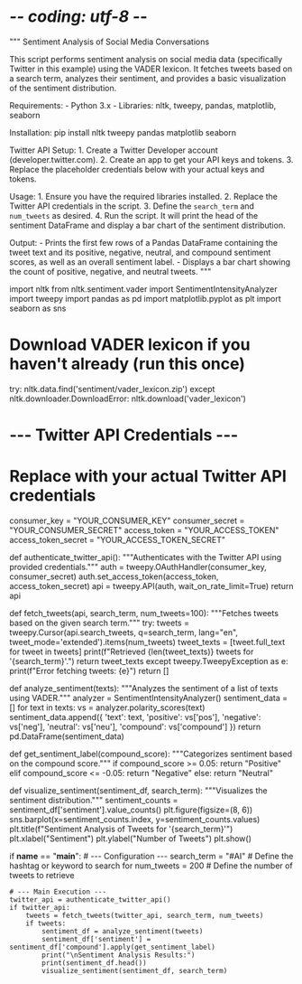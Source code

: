 # -*- coding: utf-8 -*-
"""
Sentiment Analysis of Social Media Conversations

This script performs sentiment analysis on social media data (specifically Twitter in this example)
using the VADER lexicon. It fetches tweets based on a search term, analyzes their sentiment,
and provides a basic visualization of the sentiment distribution.

Requirements:
    - Python 3.x
    - Libraries: nltk, tweepy, pandas, matplotlib, seaborn

Installation:
    pip install nltk tweepy pandas matplotlib seaborn

Twitter API Setup:
    1. Create a Twitter Developer account (developer.twitter.com).
    2. Create an app to get your API keys and tokens.
    3. Replace the placeholder credentials below with your actual keys and tokens.

Usage:
    1. Ensure you have the required libraries installed.
    2. Replace the Twitter API credentials in the script.
    3. Define the `search_term` and `num_tweets` as desired.
    4. Run the script. It will print the head of the sentiment DataFrame and
       display a bar chart of the sentiment distribution.

Output:
    - Prints the first few rows of a Pandas DataFrame containing the tweet text and
      its positive, negative, neutral, and compound sentiment scores, as well as
      an overall sentiment label.
    - Displays a bar chart showing the count of positive, negative, and neutral tweets.
"""

import nltk
from nltk.sentiment.vader import SentimentIntensityAnalyzer
import tweepy
import pandas as pd
import matplotlib.pyplot as plt
import seaborn as sns

# Download VADER lexicon if you haven't already (run this once)
try:
    nltk.data.find('sentiment/vader_lexicon.zip')
except nltk.downloader.DownloadError:
    nltk.download('vader_lexicon')

# --- Twitter API Credentials ---
# Replace with your actual Twitter API credentials
consumer_key = "YOUR_CONSUMER_KEY"
consumer_secret = "YOUR_CONSUMER_SECRET"
access_token = "YOUR_ACCESS_TOKEN"
access_token_secret = "YOUR_ACCESS_TOKEN_SECRET"

def authenticate_twitter_api():
    """Authenticates with the Twitter API using provided credentials."""
    auth = tweepy.OAuthHandler(consumer_key, consumer_secret)
    auth.set_access_token(access_token, access_token_secret)
    api = tweepy.API(auth, wait_on_rate_limit=True)
    return api

def fetch_tweets(api, search_term, num_tweets=100):
    """Fetches tweets based on the given search term."""
    try:
        tweets = tweepy.Cursor(api.search_tweets, q=search_term, lang="en", tweet_mode='extended').items(num_tweets)
        tweet_texts = [tweet.full_text for tweet in tweets]
        print(f"Retrieved {len(tweet_texts)} tweets for '{search_term}'.")
        return tweet_texts
    except tweepy.TweepyException as e:
        print(f"Error fetching tweets: {e}")
        return []

def analyze_sentiment(texts):
    """Analyzes the sentiment of a list of texts using VADER."""
    analyzer = SentimentIntensityAnalyzer()
    sentiment_data = []
    for text in texts:
        vs = analyzer.polarity_scores(text)
        sentiment_data.append({
            'text': text,
            'positive': vs['pos'],
            'negative': vs['neg'],
            'neutral': vs['neu'],
            'compound': vs['compound']
        })
    return pd.DataFrame(sentiment_data)

def get_sentiment_label(compound_score):
    """Categorizes sentiment based on the compound score."""
    if compound_score >= 0.05:
        return "Positive"
    elif compound_score <= -0.05:
        return "Negative"
    else:
        return "Neutral"

def visualize_sentiment(sentiment_df, search_term):
    """Visualizes the sentiment distribution."""
    sentiment_counts = sentiment_df['sentiment'].value_counts()
    plt.figure(figsize=(8, 6))
    sns.barplot(x=sentiment_counts.index, y=sentiment_counts.values)
    plt.title(f"Sentiment Analysis of Tweets for '{search_term}'")
    plt.xlabel("Sentiment")
    plt.ylabel("Number of Tweets")
    plt.show()

if __name__ == "__main__":
    # --- Configuration ---
    search_term = "#AI"  # Define the hashtag or keyword to search for
    num_tweets = 200     # Define the number of tweets to retrieve

    # --- Main Execution ---
    twitter_api = authenticate_twitter_api()
    if twitter_api:
        tweets = fetch_tweets(twitter_api, search_term, num_tweets)
        if tweets:
            sentiment_df = analyze_sentiment(tweets)
            sentiment_df['sentiment'] = sentiment_df['compound'].apply(get_sentiment_label)
            print("\nSentiment Analysis Results:")
            print(sentiment_df.head())
            visualize_sentiment(sentiment_df, search_term)
